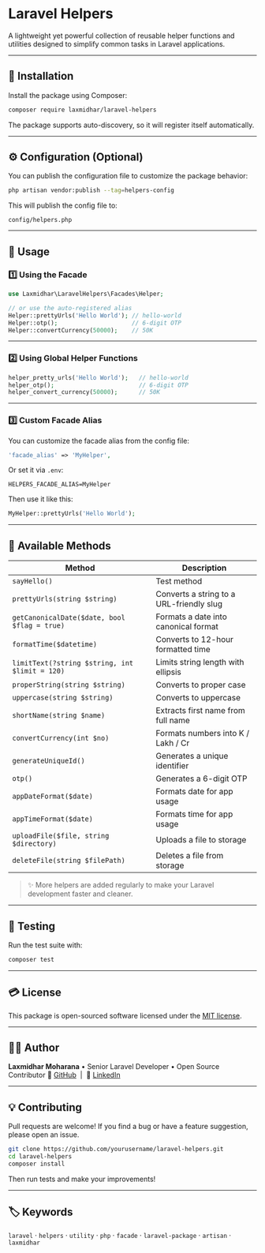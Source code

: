 # Laravel Helpers

A lightweight yet powerful collection of reusable helper functions and utilities designed to simplify common tasks in Laravel applications.

---

## 🚀 Installation

Install the package using Composer:

```bash
composer require laxmidhar/laravel-helpers
````

The package supports auto-discovery, so it will register itself automatically.

---

## ⚙️ Configuration (Optional)

You can publish the configuration file to customize the package behavior:

```bash
php artisan vendor:publish --tag=helpers-config
```

This will publish the config file to:

```
config/helpers.php
```

---

## 🧩 Usage

### 1️⃣ Using the Facade

```php
use Laxmidhar\LaravelHelpers\Facades\Helper;

// or use the auto-registered alias
Helper::prettyUrls('Hello World'); // hello-world
Helper::otp();                     // 6-digit OTP
Helper::convertCurrency(50000);    // 50K
```

---

### 2️⃣ Using Global Helper Functions

```php
helper_pretty_urls('Hello World');   // hello-world
helper_otp();                        // 6-digit OTP
helper_convert_currency(50000);      // 50K
```

---

### 3️⃣ Custom Facade Alias

You can customize the facade alias from the config file:

```php
'facade_alias' => 'MyHelper',
```

Or set it via `.env`:

```env
HELPERS_FACADE_ALIAS=MyHelper
```

Then use it like this:

```php
MyHelper::prettyUrls('Hello World');
```

---

## 🧠 Available Methods

| Method                                         | Description                              |
| ---------------------------------------------- | ---------------------------------------- |
| `sayHello()`                                   | Test method                              |
| `prettyUrls(string $string)`                   | Converts a string to a URL-friendly slug |
| `getCanonicalDate($date, bool $flag = true)`   | Formats a date into canonical format     |
| `formatTime($datetime)`                        | Converts to 12-hour formatted time       |
| `limitText(?string $string, int $limit = 120)` | Limits string length with ellipsis       |
| `properString(string $string)`                 | Converts to proper case                  |
| `uppercase(string $string)`                    | Converts to uppercase                    |
| `shortName(string $name)`                      | Extracts first name from full name       |
| `convertCurrency(int $no)`                     | Formats numbers into K / Lakh / Cr       |
| `generateUniqueId()`                           | Generates a unique identifier            |
| `otp()`                                        | Generates a 6-digit OTP                  |
| `appDateFormat($date)`                         | Formats date for app usage               |
| `appTimeFormat($date)`                         | Formats time for app usage               |
| `uploadFile($file, string $directory)`         | Uploads a file to storage                |
| `deleteFile(string $filePath)`                 | Deletes a file from storage              |

> ✨ More helpers are added regularly to make your Laravel development faster and cleaner.

---

## 🧪 Testing

Run the test suite with:

```bash
composer test
```

---

## 💳 License

This package is open-sourced software licensed under the [MIT license](LICENSE).

---

## 👨‍💻 Author

**Laxmidhar Moharana** •
Senior Laravel Developer • Open Source Contributor
🔗 [GitHub](https://github.com/dante-san)  |  💼 [LinkedIn](https://www.linkedin.com/in/laxmidhar-maharana)

---

## 💡 Contributing

Pull requests are welcome!
If you find a bug or have a feature suggestion, please open an issue.

```bash
git clone https://github.com/yourusername/laravel-helpers.git
cd laravel-helpers
composer install
```

Then run tests and make your improvements!

---

## 🏷️ Keywords

`laravel` · `helpers` · `utility` · `php` · `facade` · `laravel-package` · `artisan` · `laxmidhar`

